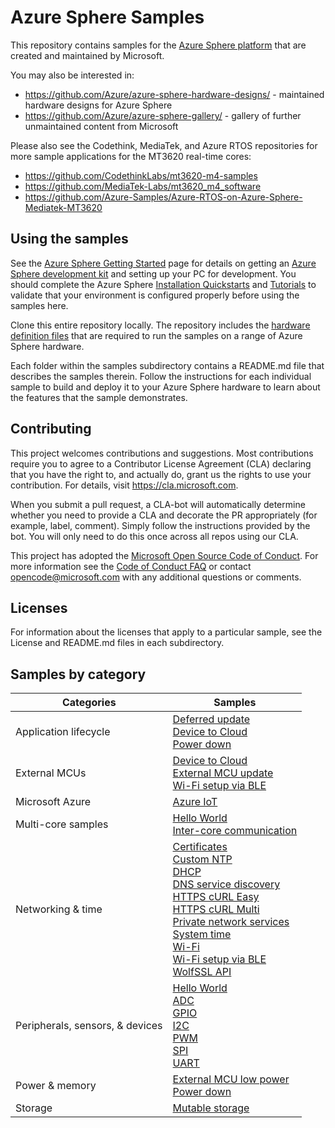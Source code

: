 # Azure Sphere Samples
This repository contains samples for the [Azure Sphere platform](https://www.microsoft.com/azure-sphere/) that are created and maintained by Microsoft.

You may also be interested in:
- https://github.com/Azure/azure-sphere-hardware-designs/ - maintained hardware designs for Azure Sphere
- https://github.com/Azure/azure-sphere-gallery/ - gallery of further unmaintained content from Microsoft

Please also see the Codethink, MediaTek, and Azure RTOS repositories for more sample applications for the MT3620 real-time cores:
- https://github.com/CodethinkLabs/mt3620-m4-samples
- https://github.com/MediaTek-Labs/mt3620_m4_software
- https://github.com/Azure-Samples/Azure-RTOS-on-Azure-Sphere-Mediatek-MT3620

## Using the samples
See the [Azure Sphere Getting Started](https://www.microsoft.com/azure-sphere/get-started/) page for details on getting an [Azure Sphere development kit](https://aka.ms/AzureSphereHardware) and setting up your PC for development. You should complete the Azure Sphere [Installation Quickstarts](https://learn.microsoft.com/azure-sphere/install/overview) and [Tutorials](https://learn.microsoft.com/azure-sphere/install/qs-overview) to validate that your environment is configured properly before using the samples here.

Clone this entire repository locally. The repository includes the [hardware definition files](./HardwareDefinitions/) that are required to run the samples on a range of Azure Sphere hardware.

Each folder within the samples subdirectory contains a README.md file that describes the samples therein. Follow the instructions for each individual sample to build and deploy it to your Azure Sphere hardware to learn about the features that the sample demonstrates.

## Contributing
This project welcomes contributions and suggestions. Most contributions require you to agree to a Contributor License Agreement (CLA) declaring that you have the right to, and actually do, grant us the rights to use your contribution. For details, visit https://cla.microsoft.com.

When you submit a pull request, a CLA-bot will automatically determine whether you need to provide a CLA and decorate the PR appropriately (for example, label, comment). Simply follow the instructions provided by the bot. You will only need to do this once across all repos using our CLA.

This project has adopted the [Microsoft Open Source Code of Conduct](https://opensource.microsoft.com/codeofconduct/).
For more information see the [Code of Conduct FAQ](https://opensource.microsoft.com/codeofconduct/faq/) or
contact [opencode@microsoft.com](mailto:opencode@microsoft.com) with any additional questions or comments.

## Licenses

For information about the licenses that apply to a particular sample, see the License and README.md files in each subdirectory.

## Samples by category

| Categories                        | Samples                       |
|-----------------------------------|-------------------------------|
| Application lifecycle             | [Deferred update](https://github.com/Azure/azure-sphere-samples/tree/main/Samples/DeferredUpdate/DeferredUpdate_HighLevelApp) <br/> [Device to Cloud](https://github.com/Azure/azure-sphere-samples/tree/main/Samples/DeviceToCloud/ExternalMcuLowPower) <br/> [Power down](https://github.com/Azure/azure-sphere-samples/tree/main/Samples/Powerdown/Powerdown_HighLevelApp) |
| External MCUs                     | [Device to Cloud](https://github.com/Azure/azure-sphere-samples/tree/main/Samples/DeviceToCloud/ExternalMcuLowPower) <br/> [External MCU update](https://github.com/Azure/azure-sphere-samples/tree/main/Samples/ExternalMcuUpdate) <br/> [Wi-Fi setup via BLE](https://github.com/Azure/azure-sphere-samples/tree/main/Samples/WifiSetupAndDeviceControlViaBle) |
| Microsoft Azure                   | [Azure IoT](https://github.com/Azure/azure-sphere-samples/tree/main/Samples/AzureIoT) |
| Multi-core samples                |  [Hello World](https://github.com/Azure/azure-sphere-samples/tree/main/Samples/HelloWorld)  <br/>[Inter-core communication](https://github.com/Azure/azure-sphere-samples/tree/main/Samples/IntercoreComms) |
| Networking & time                 | [Certificates](https://github.com/Azure/azure-sphere-samples/tree/main/Samples/Certificates/Cert_HighLevelApp) <br/> [Custom NTP](https://github.com/Azure/azure-sphere-samples/tree/main/Samples/CustomNTP/CustomNTP_HighLevelApp) <br/> [DHCP](https://github.com/Azure/azure-sphere-samples/tree/main/Samples/DHCP) <br/> [DNS service discovery](https://github.com/Azure/azure-sphere-samples/tree/main/Samples/DNSServiceDiscovery) <br/> [HTTPS cURL Easy](https://github.com/Azure/azure-sphere-samples/tree/main/Samples/HTTPS/HTTPS_Curl_Easy) <br/> [HTTPS cURL Multi](https://github.com/Azure/azure-sphere-samples/tree/main/Samples/HTTPS/HTTPS_Curl_Multi) <br/> [Private network services](https://github.com/Azure/azure-sphere-samples/tree/main/Samples/PrivateNetworkServices) <br/> [System time](https://github.com/Azure/azure-sphere-samples/tree/main/Samples/SystemTime) <br/> [Wi-Fi](https://github.com/Azure/azure-sphere-samples/tree/main/Samples/WiFi/WiFi_HighLevelApp) <br/> [Wi-Fi setup via BLE](https://github.com/Azure/azure-sphere-samples/tree/main/Samples/WifiSetupAndDeviceControlViaBle) <br/> [WolfSSL API](https://github.com/Azure/azure-sphere-samples/tree/main/Samples/WolfSSL/WolfSSL_HighLevelApp) |
| Peripherals, sensors, &   devices | [Hello World](https://github.com/Azure/azure-sphere-samples/tree/main/Samples/HelloWorld) <br/> [ADC](https://github.com/Azure/azure-sphere-samples/tree/main/Samples/ADC/ADC_HighLevelApp) <br/> [GPIO](https://github.com/Azure/azure-sphere-samples/tree/main/Samples/GPIO/GPIO_HighLevelApp) <br/> [I2C](https://github.com/Azure/azure-sphere-samples/tree/main/Samples/I2C/I2C_LSM6DS3_HighLevelApp) <br/> [PWM](https://github.com/Azure/azure-sphere-samples/tree/main/Samples/PWM/PWM_HighLevelApp) <br/> [SPI](https://github.com/Azure/azure-sphere-samples/tree/main/Samples/SPI/SPI_LSM6DS3_HighLevelApp) <br/> [UART](https://github.com/Azure/azure-sphere-samples/tree/main/Samples/UART/UART_HighLevelApp) |
| Power & memory                    |  [External MCU low power](https://github.com/Azure/azure-sphere-samples/tree/main/Samples/DeviceToCloud/ExternalMcuLowPower) <br/> [Power down](https://github.com/Azure/azure-sphere-samples/tree/main/Samples/Powerdown/Powerdown_HighLevelApp) |
| Storage                           | [Mutable storage](https://github.com/Azure/azure-sphere-samples/tree/main/Samples/MutableStorage) |
